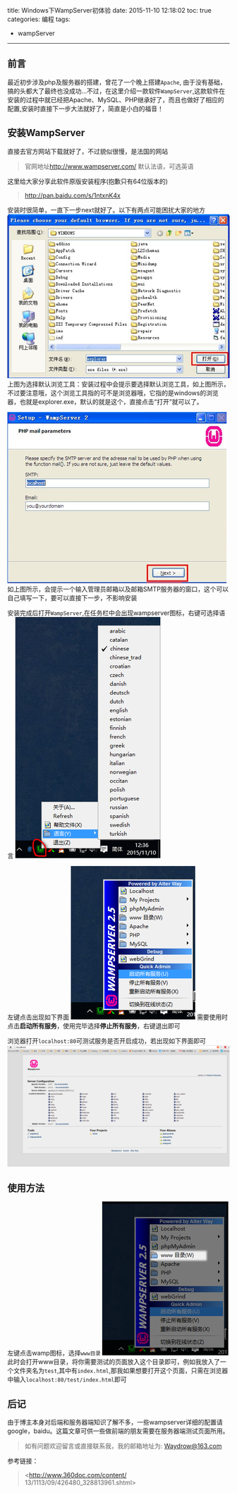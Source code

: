 title: Windows下WampServer初体验
date: 2015-11-10 12:18:02
toc: true
categories: 编程
tags:
- wampServer
---

## 前言
最近初步涉及php及服务器的搭建，曾花了一个晚上搭建`Apache`, 由于没有基础，搞的头都大了最终也没成功…不过，在这里介绍一款软件`WampServer`,这款软件在安装的过程中就已经把Apache、MySQL、PHP继承好了，而且也做好了相应的配置,安装时直接下一步大法就好了，简直是小白的福音！
<!-- more -->

## 安装WampServer
直接去官方网站下载就好了，不过貌似很慢，是法国的网站
>官网地址<http://www.wampserver.com/> 默认法语，可选英语

这里给大家分享此软件原版安装程序(抱歉只有64位版本的)
><http://pan.baidu.com/s/1ntxnK4x>

安装时很简单，一直下一步next就好了。以下有两点可能困扰大家的地方
![](/images/20151110/wamp-install1.png)
上图为选择默认浏览工具：安装过程中会提示要选择默认浏览工具，如上图所示，不过要注意哦，这个浏览工具指的可不是浏览器哦，它指的是windows的浏览器，也就是explorer.exe，默认的就是这个，直接点击“打开”就可以了。

![](/images/20151110/wamp-install2.png)
如上图所示，会提示一个输入管理员邮箱以及邮箱SMTP服务器的窗口，这个可以自己填写一下，要可以直接下一步，不影响安装

安装完成后打开`WampServer`,在任务栏中会出现wampserver图标，右键可选择语言
![](/images/20151110/wamp3.png)

左键点击出现如下界面
![](/images/20151110/wamp4.png)
需要使用时点击**启动所有服务**，使用完毕选择**停止所有服务**，右键退出即可

浏览器打开`localhost:80`可测试服务是否开启成功，若出现如下界面即可
![](/images/20151110/wamp5.png)

## 使用方法
左键点击wamp图标，选择`www目录`
![](/images/20151110/wamp6.png)
此时会打开www目录，将你需要测试的页面放入这个目录即可，例如我放入了一个文件夹名为`test`,其中有`index.html`,那我如果想要打开这个页面，只需在浏览器中输入`localhost:80/test/index.html`即可

## 后记
由于博主本身对后端和服务器端知识了解不多，一些wampserver详细的配置请google，baidu。这篇文章可供一些做前端的朋友需要在服务器端测试页面所用。
>如有问题欢迎留言或直接联系我，我的邮箱地址为: <Waydrow@163.com>

参考链接：
><http://www.360doc.com/content/
13/1113/09/426480_328813961.shtml>